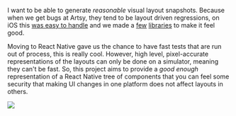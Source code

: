 I want to be able to generate _reasonable_ visual layout snapshots. Because when we get bugs at Artsy, they tend to be layout driven regressions, on iOS this [was easy to handle](https://github.com/artsy/eigen/tree/master/Artsy_Tests/ReferenceImages) and we made a [few](https://cocoapods.org/pods/Expecta+Snapshots) [libraries](https://cocoapods.org/pods/Nimble-Snapshots) to make it feel good. 

Moving to React Native gave us the chance to have fast tests that are run out of process, this is really cool. However,  high level, pixel-accurate representations of the layouts can only be done on a simulator, meaning they can't be fast. So, this project aims to provide a *good enough* representation of a React Native tree of components that you can feel some security that making UI changes in one platform does not affect layouts in others.


<img src="https://cloud.githubusercontent.com/assets/49038/22830912/459acc64-ef76-11e6-8209-44b3291291a6.png">

